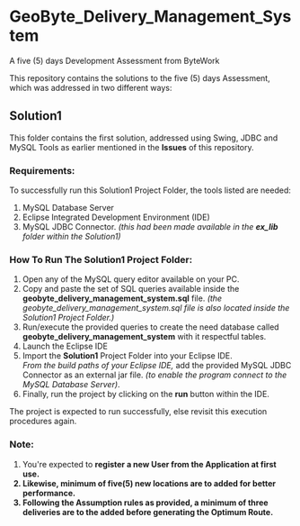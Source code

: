 # GeoByte_Delivery_Management_System
A five (5) days Development Assessment from ByteWork

This repository contains the solutions to the five (5) days Assessment, which was addressed in two different ways:

## Solution1
This folder contains the first solution, addressed using Swing, JDBC and MySQL Tools as earlier mentioned in the <b>Issues</b> of this repository.
### Requirements:
To successfully run this Solution1 Project Folder, the tools listed are needed:
<ol>
  <li>
    MySQL Database Server 
  </li>
  <li>
    Eclipse Integrated Development Environment (IDE)
  </li>
  <li>
    MySQL JDBC Connector. <i>(this had been made available in the <b>ex_lib</b> folder within the Solution1)</i>
  </li>
</ol>

### How To Run The Solution1 Project Folder:
<ol>
<li>
Open any of the MySQL query editor available on your PC.
</li>
<li>
Copy and paste the set of SQL queries available inside the <strong> geobyte_delivery_management_system.sql</strong> file. <i>(the geobyte_delivery_management_system.sql file is also located inside the Solution1 Project Folder.)</i>
</li>
<li>
Run/execute the provided queries to create the need database called <strong> geobyte_delivery_management_system</strong> with it respectful tables.
</li>
<li>
Launch the Eclipse IDE
</li>
<li>Import the <b>Solution1</b> Project Folder into your Eclipse IDE.
</li>
<I>From the build paths of your Eclipse IDE,</I> add the provided MySQL JDBC Connector as an external jar file. <I>(to enable the program connect to the MySQL Database Server)</I>.
</li>
<li>
Finally, run the project by clicking on the <b>run</b> button within the IDE.
</li>
</ol>

The project is expected to run successfully, else revisit this execution procedures again.

### Note:
<ol>
  <li>
    You're expected to <b>register a new User from the Application at first use.
  </li>
  <li>
    Likewise, minimum of five(5) new locations are to added for better performance.
  </li>
  <li>
    Following the Assumption rules as provided, a minimum of three deliveries are to the added before generating the Optimum Route.
  </li>
</ol>